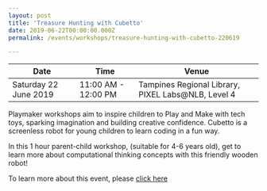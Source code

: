 ```yaml
---
layout: post
title: 'Treasure Hunting with Cubetto'
date: 2019-06-22T00:00:00.000Z
permalink: /events/workshops/treasure-hunting-with-cubetto-220619

---
```



| Date | Time | Venue |
|--------|---|---|
| Saturday 22 June 2019 | 11:00 AM - 12:00 PM | Tampines Regional Library, PIXEL Labs@NLB, Level 4 |

Playmaker workshops aim to inspire children to Play and Make with tech toys, sparking imagination and building creative confidence. Cubetto is a screenless robot for young children to learn coding in a fun way.

In this 1 hour parent-child workshop, (suitable for 4-6 years old), get to learn more about computational thinking concepts with this friendly wooden robot!

To learn more about this event, please <a href="https://www.nlb.gov.sg/golibrary2/e/playmaker-learning-with-tech-toys-for-kids-82080722" target="_blank">click here</a>
